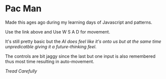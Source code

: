 # Pac Man

Made this ages ago during my learning days of Javascript and patterns. 

Use the link above and Use W S A D for movement.

It's still pretty basic but the <i>AI does feel like it's onto us but at the same time unpredicatble giving it a future-thinking feel</i>.

The controls are bit jaggy since the last but one input is also remembered thus most time resulting in auto-movement. 

<i>Tread Carefully</i>
